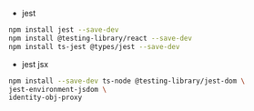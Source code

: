 * jest 
```bash
npm install jest --save-dev
npm install @testing-library/react --save-dev
npm install ts-jest @types/jest --save-dev
```
* jest jsx
```bash
npm install --save-dev ts-node @testing-library/jest-dom \
jest-environment-jsdom \
identity-obj-proxy 
```